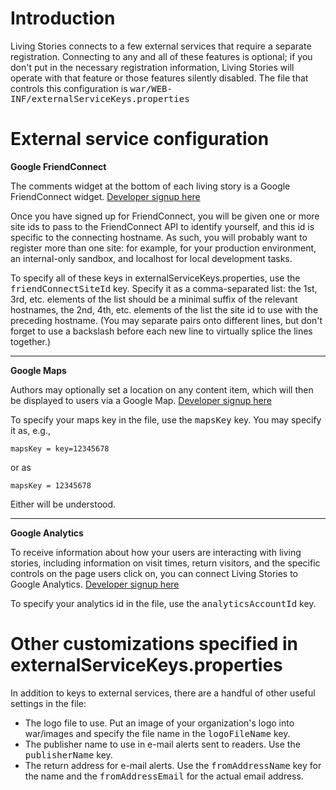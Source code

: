 # Introduction #

Living Stories connects to a few external services that require a separate registration. Connecting to any and all of these features is optional; if you don't put in the necessary registration information, Living Stories will operate with that feature or those features silently disabled. The file that controls this configuration is <tt>war/WEB-INF/externalServiceKeys.properties</tt>

# External service configuration #

**Google FriendConnect**

The comments widget at the bottom of each living story is a Google FriendConnect widget.
[Developer signup here](http://www.google.com/friendconnect/admin/site/setup?hl=en)

Once you have signed up for FriendConnect, you will be given one or more site ids to pass to the FriendConnect API to identify yourself, and this id is specific to the connecting hostname. As such, you will probably want to register more than one site: for example, for your production environment, an internal-only sandbox, and localhost for local development tasks.

To specify all of these keys in externalServiceKeys.properties, use the <tt>friendConnectSiteId</tt> key. Specify it as a comma-separated list: the 1st, 3rd, etc. elements of the list should be a minimal suffix of the relevant hostnames, the 2nd, 4th, etc. elements of the list the site id to use with the preceding hostname. (You may separate pairs onto different lines, but don't forget to use a backslash before each new line to virtually splice the lines together.)


---


**Google Maps**

Authors may optionally set a location on any content item, which will then be displayed to users via a Google Map.  [Developer signup here](http://code.google.com/apis/maps/signup.html)

To specify your maps key in the file, use the <tt>mapsKey</tt> key. You may specify it as, e.g.,

```
mapsKey = key=12345678
```

or as

```
mapsKey = 12345678
```

Either will be understood.


---


**Google Analytics**

To receive information about how your users are interacting with living stories, including information on visit times, return visitors, and the specific controls on the page users click on, you can connect Living Stories to Google Analytics. [Developer signup here](http://www.google.com/analytics/sign_up.html)

To specify your analytics id in the file, use the <tt>analyticsAccountId</tt> key.

# Other customizations specified in externalServiceKeys.properties #

In addition to keys to external services, there are a handful of other useful settings in the file:

  * The logo file to use. Put an image of your organization's logo into war/images and specify the file name in the <tt>logoFileName</tt> key.
  * The publisher name to use in e-mail alerts sent to readers. Use the <tt>publisherName</tt> key.
  * The return address for e-mail alerts. Use the <tt>fromAddressName</tt> key for the name and the <tt>fromAddressEmail</tt> for the actual email address.